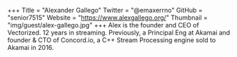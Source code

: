 +++
Title = "Alexander Gallego"
Twitter = "@emaxerrno"
GitHub = "senior7515"
Website = "https://www.alexgallego.org/"
Thumbnail = "img/guest/alex-gallego.jpg"
+++
Alex is the founder and CEO of Vectorized. 12 years in streaming. Previously, a Principal Eng at Akamai and founder & CTO of Concord.io, a C++ Stream Processing engine sold to Akamai in 2016. 